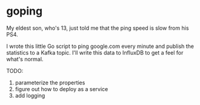 # goping

My eldest son, who's 13, just told me that the ping speed is slow from his PS4.

I wrote this little Go script to ping google.com every minute and publish the statistics to a Kafka topic. I'll write this data to InfluxDB to get a feel for what's normal.

TODO:
1. parameterize the properties
2. figure out how to deploy as a service
3. add logging
